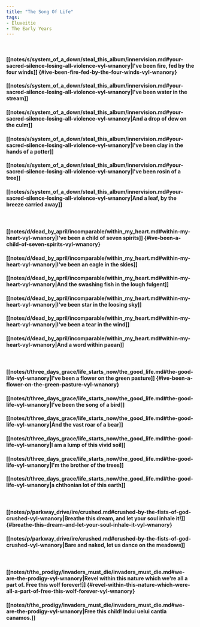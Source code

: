 ```yaml
---
title: "The Song Of Life"
tags:
- Eluveitie
- The Early Years
---
```

&nbsp;
#### [[notes/s/system_of_a_down/steal_this_album/innervision.md#your-sacred-silence-losing-all-violence-vyl-wnanory|I've been fire, fed by the four winds]] {#ive-been-fire-fed-by-the-four-winds-vyl-wnanory}
#### [[notes/s/system_of_a_down/steal_this_album/innervision.md#your-sacred-silence-losing-all-violence-vyl-wnanory|I've been water in the stream]]
#### [[notes/s/system_of_a_down/steal_this_album/innervision.md#your-sacred-silence-losing-all-violence-vyl-wnanory|And a drop of dew on the culm]]
#### [[notes/s/system_of_a_down/steal_this_album/innervision.md#your-sacred-silence-losing-all-violence-vyl-wnanory|I've been clay in the hands of a potter]]
#### [[notes/s/system_of_a_down/steal_this_album/innervision.md#your-sacred-silence-losing-all-violence-vyl-wnanory|I've been rosin of a tree]]
#### [[notes/s/system_of_a_down/steal_this_album/innervision.md#your-sacred-silence-losing-all-violence-vyl-wnanory|And a leaf, by the breeze carried away]]
&nbsp;
#### [[notes/d/dead_by_april/incomparable/within_my_heart.md#within-my-heart-vyl-wnanory|I've been a child of seven spirits]] {#ive-been-a-child-of-seven-spirits-vyl-wnanory}
#### [[notes/d/dead_by_april/incomparable/within_my_heart.md#within-my-heart-vyl-wnanory|I've been an eagle in the skies]]
#### [[notes/d/dead_by_april/incomparable/within_my_heart.md#within-my-heart-vyl-wnanory|And the swashing fish in the lough fulgent]]
#### [[notes/d/dead_by_april/incomparable/within_my_heart.md#within-my-heart-vyl-wnanory|I've been star in the loosing sky]]
#### [[notes/d/dead_by_april/incomparable/within_my_heart.md#within-my-heart-vyl-wnanory|I've been a tear in the wind]]
#### [[notes/d/dead_by_april/incomparable/within_my_heart.md#within-my-heart-vyl-wnanory|And a word within paean]]
&nbsp;
#### [[notes/t/three_days_grace/life_starts_now/the_good_life.md#the-good-life-vyl-wnanory|I've been a flower on the green pasture]] {#ive-been-a-flower-on-the-green-pasture-vyl-wnanory}
#### [[notes/t/three_days_grace/life_starts_now/the_good_life.md#the-good-life-vyl-wnanory|I've been the song of a bird]]
#### [[notes/t/three_days_grace/life_starts_now/the_good_life.md#the-good-life-vyl-wnanory|And the vast roar of a bear]]
#### [[notes/t/three_days_grace/life_starts_now/the_good_life.md#the-good-life-vyl-wnanory|I am a lump of this vivid soil]]
#### [[notes/t/three_days_grace/life_starts_now/the_good_life.md#the-good-life-vyl-wnanory|I'm the brother of the trees]]
#### [[notes/t/three_days_grace/life_starts_now/the_good_life.md#the-good-life-vyl-wnanory|a chthonian lot of this earth]]
&nbsp;
#### [[notes/p/parkway_drive/ire/crushed.md#crushed-by-the-fists-of-god-crushed-vyl-wnanory|Breathe this dream, and let your soul inhale it!]] {#breathe-this-dream-and-let-your-soul-inhale-it-vyl-wnanory}
#### [[notes/p/parkway_drive/ire/crushed.md#crushed-by-the-fists-of-god-crushed-vyl-wnanory|Bare and naked, let us dance on the meadows]]
&nbsp;
#### [[notes/t/the_prodigy/invaders_must_die/invaders_must_die.md#we-are-the-prodigy-vyl-wnanory|Revel within this nature which we're all a part of. Free this wolf forever!]] {#revel-within-this-nature-which-were-all-a-part-of-free-this-wolf-forever-vyl-wnanory}
#### [[notes/t/the_prodigy/invaders_must_die/invaders_must_die.md#we-are-the-prodigy-vyl-wnanory|Free this child! Indui uelui cantla canamos.]]
